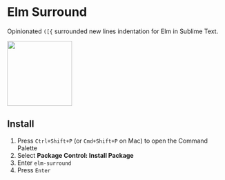 # Elm Surround

Opinionated `([{` surrounded new lines indentation for Elm in Sublime Text.

<img src="https://media.giphy.com/media/ju0nXIaq2Ef9PHdeXB/giphy.gif" width="150" />

## Install

1. Press `Ctrl+Shift+P` (or `Cmd+Shift+P` on Mac) to open the Command Palette
2. Select **Package Control: Install Package**
3. Enter `elm-surround`
4. Press `Enter`
